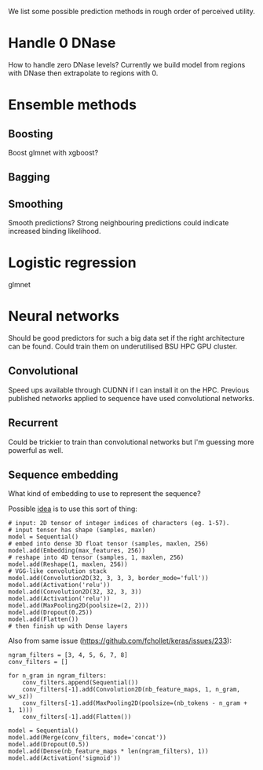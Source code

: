 We list some possible prediction methods in rough order of perceived utility.

# Handle 0 DNase

How to handle zero DNase levels? Currently we build model from regions with DNase then
extrapolate to regions with 0.


# Ensemble methods

## Boosting

Boost glmnet with xgboost?


## Bagging


## Smoothing

Smooth predictions? Strong neighbouring predictions could indicate increased
binding likelihood.


# Logistic regression

glmnet


# Neural networks

Should be good predictors for such a big data set if the right architecture can
be found. Could train them on underutilised BSU HPC GPU cluster.


## Convolutional

Speed ups available through CUDNN if I can install it on the HPC. Previous
published networks applied to sequence have used convolutional networks.

## Recurrent

Could be trickier to train than convolutional networks but I'm guessing more
powerful as well.


## Sequence embedding

What kind of embedding to use to represent the sequence?

Possible [idea](https://github.com/fchollet/keras/issues/233) is to use this sort
of thing:

    # input: 2D tensor of integer indices of characters (eg. 1-57).
    # input tensor has shape (samples, maxlen)
    model = Sequential()
    # embed into dense 3D float tensor (samples, maxlen, 256)
    model.add(Embedding(max_features, 256))
    # reshape into 4D tensor (samples, 1, maxlen, 256)
    model.add(Reshape(1, maxlen, 256))
    # VGG-like convolution stack
    model.add(Convolution2D(32, 3, 3, 3, border_mode='full'))
    model.add(Activation('relu'))
    model.add(Convolution2D(32, 32, 3, 3))
    model.add(Activation('relu'))
    model.add(MaxPooling2D(poolsize=(2, 2)))
    model.add(Dropout(0.25))
    model.add(Flatten())
    # then finish up with Dense layers

Also from same issue (https://github.com/fchollet/keras/issues/233):

    ngram_filters = [3, 4, 5, 6, 7, 8]
    conv_filters = []

    for n_gram in ngram_filters:
        conv_filters.append(Sequential())
        conv_filters[-1].add(Convolution2D(nb_feature_maps, 1, n_gram, wv_sz))
        conv_filters[-1].add(MaxPooling2D(poolsize=(nb_tokens - n_gram + 1, 1)))
        conv_filters[-1].add(Flatten())

    model = Sequential()
    model.add(Merge(conv_filters, mode='concat'))
    model.add(Dropout(0.5))
    model.add(Dense(nb_feature_maps * len(ngram_filters), 1))
    model.add(Activation('sigmoid'))
